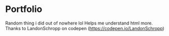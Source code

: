 # Portfolio
Random thing i did out of nowhere lol 
Helps me understand html more. Thanks to LandonSchropp on codepen (https://codepen.io/LandonSchropp)
